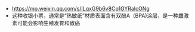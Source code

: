 - https://mp.weixin.qq.com/s/ILqxG9b6v8Cp1GYRaIcONg
- 这种收银小票，通常是“热敏纸”材质表面含有双酚A（BPA)涂层，是一种雌激素可能会影响生殖发育和致癌